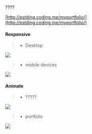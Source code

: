 
????

[http://estding.coding.me/myportfolio/](http://estding.coding.me/myportfolio/)

#### Responsive

>* Desktop

![](http://www.z4a.net/images/2017/07/23/2017-07-2312.40.45.png)

>* mobile devices

![](http://www.z4a.net/images/2017/07/26/2017-07-263.05.40.png)

#### Animate

>* ?????

![](http://www.z4a.net/images/2017/07/26/nav.gif)


>* portfolio

![](http://www.z4a.net/images/2017/07/26/2017-07-2615.12.47.gif)